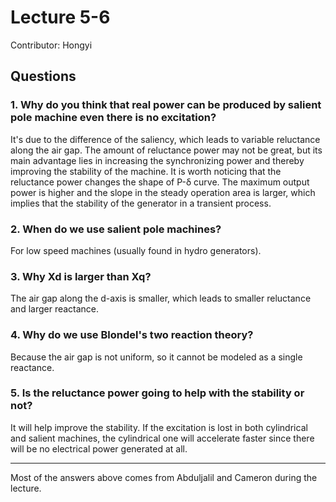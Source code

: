 # Lecture 5-6

Contributor: Hongyi

## Questions

### 1. Why do you think that real power can be produced by salient pole machine even there is no excitation?

It's due to the difference of the saliency, which leads to variable reluctance along the air gap. The amount of reluctance power may not be great, but its main advantage lies in increasing the synchronizing power and thereby improving the stability of the machine. It is worth noticing that the reluctance power changes the shape of P-&delta; curve. The maximum output power is higher and the slope in the steady operation area is larger, which implies that the stability of the generator in a transient process.

### 2. When do we use salient pole machines?

For low speed machines (usually found in hydro generators).

### 3. Why Xd is larger than Xq?

The air gap along the d-axis is smaller, which leads to smaller reluctance and larger reactance.

### 4. Why do we use Blondel's two reaction theory?

Because the air gap is not uniform, so it cannot be modeled as a single reactance.

### 5. Is the reluctance power going to help with the stability or not?

It will help improve the stability. If the excitation is lost in both cylindrical and salient machines, the cylindrical one will accelerate faster since there will be no electrical power generated at all.

---
Most of the answers above comes from Abduljalil and Cameron during the lecture.

